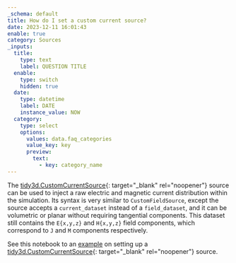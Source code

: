 ```yaml
---
_schema: default
title: How do I set a custom current source?
date: 2023-12-11 16:01:43
enable: true
category: Sources
_inputs:
  title:
    type: text
    label: QUESTION TITLE
  enable:
    type: switch
    hidden: true
  date:
    type: datetime
    label: DATE
    instance_value: NOW
  category:
    type: select
    options:
      values: data.faq_categories
      value_key: key
      preview:
        text:
          - key: category_name
---
```

The [tidy3d.CustomCurrentSource](https://docs.flexcompute.com/projects/tidy3d/en/latest/_autosummary/tidy3d.CustomCurrentSource.html){: target="_blank" rel="noopener"}&nbsp;source can be used to inject a raw electric and magnetic current distribution within the simulation. Its syntax is very similar to&nbsp;`CustomFieldSource`, except the source accepts a&nbsp;`current_dataset` instead of a&nbsp;`field_dataset`, and it can be volumetric or planar without requiring tangential components. This dataset still contains the `E{x,y,z}` and `H{x,y,z}` field components, which correspond to `J` and `M` components respectively.

See this notebook to an&nbsp;[example](https://www.flexcompute.com/tidy3d/examples/notebooks/CustomFieldSource/)&nbsp;on setting up a [tidy3d.CustomCurrentSource](https://docs.flexcompute.com/projects/tidy3d/en/latest/_autosummary/tidy3d.CustomCurrentSource.html){: target="_blank" rel="noopener"}&nbsp;source.